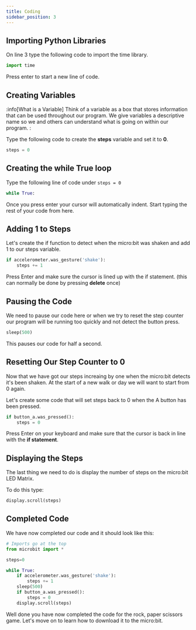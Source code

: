 ```yaml
---
title: Coding
sidebar_position: 3
---
```


## Importing Python Libraries

On line 3 type the following code to import the time library.

```python
import time
```

Press enter to start a new line of code.

## Creating Variables

:info[What is a Variable]
Think of a variable as a box that stores information that can be used throughout our program. We give variables a descriptive name so we and others can understand what is going on within our program.
:

Type the following code to create the **steps** variable and set it to **0**.

```python
steps = 0
```

## Creating the while True loop

Type the following line of code under `steps = 0`

```python
while True:
```

Once you press enter your cursor will automatically indent. Start typing the rest of your code from here.

## Adding 1 to Steps

Let's create the if function to detect when the micro:bit was shaken and add 1 to our steps variable.

```python
if accelerometer.was_gesture('shake'):
    steps += 1
```

Press Enter and make sure the cursor is lined up with the if statement. (this can normally be done by pressing **delete** once)

## Pausing the Code

We need to pause our code here or when we try to reset the step counter our program will be running too quickly and not detect the button press.

```python
sleep(500)
```

This pauses our code for half a second.

## Resetting Our Step Counter to 0

Now that we have got our steps increaing by one when the micro:bit detects it's been shaken. At the start of a new walk or day we will want to start from 0 again.

Let's create some code that will set steps back to 0 when the A button has been pressed.

```python
if button_a.was_pressed():
    steps = 0
```

Press Enter on your keyboard and make sure that the cursor is back in line with the **if statement**.

## Displaying the Steps

The last thing we need to do is display the number of steps on the micro:bit LED Matrix.

To do this type:

```python
display.scroll(steps)
```

## Completed Code

We have now completed our code and it should look like this:

```python
# Imports go at the top
from microbit import *

steps=0

while True:
    if accelerometer.was_gesture('shake'):
        steps += 1
    sleep(500)
    if button_a.was_pressed():
        steps = 0
    display.scroll(steps)
```

Well done you have now completed the code for the rock, paper scissors game. Let's move on to learn how to download it to the micro:bit.